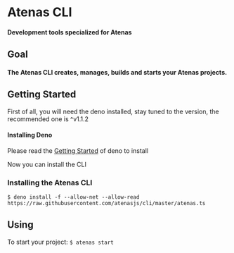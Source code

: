# Atenas CLI
#### Development tools specialized for Atenas

## Goal
#### The Atenas CLI creates, manages, builds and starts your Atenas projects.

## Getting Started

First of all, you will need the deno installed, stay tuned to the version, the recommended one is ^v1.1.2
#### Installing Deno
Please read the [Getting Started](https://deno.land/manual/getting_started/installation) of deno to install

Now you can install the CLI

### Installing the Atenas CLI
`$ deno install -f --allow-net --allow-read https://raw.githubusercontent.com/atenasjs/cli/master/atenas.ts`

## Using

To start your project:
`$ atenas start`
